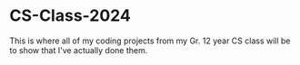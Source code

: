 # CS-Class-2024
This is where all of my coding projects from my Gr. 12 year CS class will be to show that I've actually done them.
